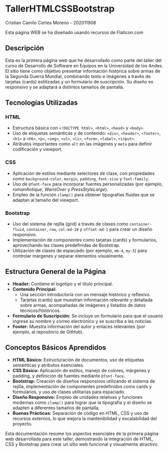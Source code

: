 # TallerHTMLCSSBootstrap

Cristian Camilo Cortes Moreno - 202011908

Esta página WEB se ha diseñado usando recursos de Flaticon.com

## Descripción

Esta es la primera página web que he desarrollado como parte del taller del curso de Desarrollo de Software en Equipos en la Universidad de los Andes. El sitio tiene como objetivo presentar información histórica sobre armas de la Segunda Guerra Mundial, combinando texto e imágenes a través de tarjetas (cards) estilizadas y un formulario de suscripción. Su diseño es responsivo y se adaptará a distintos tamaños de pantalla.

## Tecnologías Utilizadas

### HTML
- Estructura básica con `<!DOCTYPE html>`, `<html>`, `<head>` y `<body>`.
- Uso de etiquetas semánticas y de contenido: `<div>`, `<header>`, `<footer>`, `<h1>` a `<h6>`, `<p>`, `<img>`, `<ul>`, `<li>`, `<form>`, `<label>`, `<input>`.
- Atributos importantes como `alt` en las imágenes y `meta` para definir codificación y viewport.

### CSS
- Aplicación de estilos mediante selectores de clase, con propiedades como `background-color`, `margin`, `padding`, `font-size` y `font-family`.
- Uso de `@font-face` para incorporar fuentes personalizadas (por ejemplo, _romanAntique_, _WarisOver_ y _PressStyleLarge_).
- Empleo de la función `clamp()` para obtener tipografías fluidas que se adaptan al tamaño del viewport.

### Bootstrap
- Uso del sistema de rejilla (grid) a través de clases como `container-fluid`, `container`, `row`, `col-md-10` y `offset-md-1` para crear un diseño responsivo.
- Implementación de componentes como tarjetas (cards) y formularios, aprovechando las clases predefinidas de Bootstrap.
- Utilización de clases de espaciado (por ejemplo, `mb-4`, `my-5`) para controlar márgenes y separar elementos visualmente.

## Estructura General de la Página

- **Header:** Contiene el logotipo y el título principal.
- **Contenido Principal:** 
  - Una sección introductoría con un mensaje histórico y reflexivo.
  - Tarjetas (cards) que muestran información relevante y detallada sobre armas, acompañadas de imágenes y listados de datos técnicos/históricos.
- **Formulario de Suscripción:** Se incluye un formulario para que el usuario ingrese su nombre y correo electrónico y se suscriba a las noticias.
- **Footer:** Muestra información del autor y enlaces relevantes (por ejemplo, al repositorio de GitHub).

## Conceptos Básicos Aprendidos

- **HTML Básico:** Estructuración de documentos, uso de etiquetas semánticas y atributos esenciales.
- **CSS Básico:** Aplicación de estilos, manejo de colores, márgenes y padding, y definición de fuentes mediante `@font-face`.
- **Bootstrap:** Creación de diseños responsivos utilizando el sistema de rejilla, implementación de componentes predefinidos como cards y formularios, y uso de clases utilitarias para espaciado.
- **Diseño Responsivo:** Empleo de unidades relativas y funciones modernas como `clamp()` para lograr que la tipografía y el diseño se adapten a diferentes tamaños de pantalla.
- **Buenas Prácticas:** Separación de código en HTML, CSS y uso de recursos externos, lo que mejora la mantenibilidad y escalabilidad del proyecto.

Esta documentación resume los aspectos esenciales de la primera página web desarrollada para este taller, demostrando la integración de HTML, CSS y Bootstrap para crear un sitio web funcional y visualmente atractivo.
